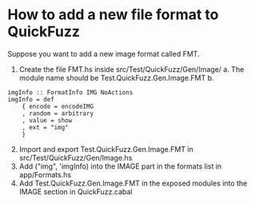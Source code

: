 # How to add a new file format to QuickFuzz

Suppose you want to add a new image format called FMT.

1. Create the file FMT.hs inside src/Test/QuickFuzz/Gen/Image/
  a. The module name should be Test.QuickFuzz.Gen.Image.FMT
  b. 

```
imgInfo :: FormatInfo IMG NoActions
imgInfo = def
    { encode = encodeIMG
    , random = arbitrary
    , value = show
    , ext = "img"
    }
```
2. Import and export Test.QuickFuzz.Gen.Image.FMT in src/Test/QuickFuzz/Gen/Image.hs
3. Add ("img", 'imgInfo) into the IMAGE part in the formats list in app/Formats.hs
4. Add Test.QuickFuzz.Gen.Image.FMT in the exposed modules into the IMAGE section in QuickFuzz.cabal
